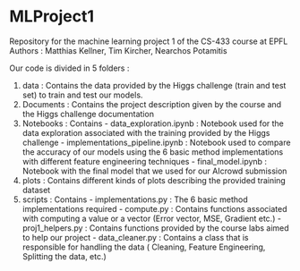 # MLProject1

Repository for the machine learning project 1 of the CS-433 course at EPFL
Authors : Matthias Kellner, Tim Kircher, Nearchos Potamitis

Our code is divided in 5 folders : 

1. data : Contains the data provided by the Higgs challenge (train and test set) to train and test our models.
2. Documents : Contains the project description given by the course and the Higgs challenge documentation
3. Notebooks : Contains
              - data_exploration.ipynb : Notebook used for the data exploration associated with the training provided by the Higgs challenge
              - implementations_pipeline.ipynb : Notebook used to compare the accuracy of our models using the 6 basic method implementations with different 
                                                 feature engineering techniques
              - final_model.ipynb : Notebook with the final model that we used for our AIcrowd submission
4. plots : Contains different kinds of plots describing the provided training dataset 
5. scripts : Contains 
              - implementations.py : The 6 basic method implementations required
              - compute.py : Contains functions associated with computing a value or a vector (Error vector, MSE, Gradient etc.)
              - proj1_helpers.py : Contains functions provided by the course labs aimed to help our project
              - data_cleaner.py : Contains a class that is responsible for handling the data ( Cleaning, Feature Engineering, Splitting the data, etc.)
